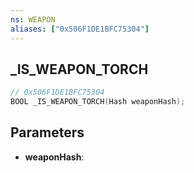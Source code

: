 ```yaml
---
ns: WEAPON
aliases: ["0x506F1DE1BFC75304"]
---
```

## _IS_WEAPON_TORCH

```c
// 0x506F1DE1BFC75304
BOOL _IS_WEAPON_TORCH(Hash weaponHash);
```

## Parameters
* **weaponHash**:
